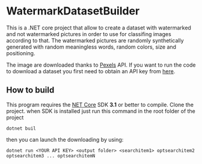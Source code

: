 # WatermarkDatasetBuilder

This is a .NET core project that allow to create a dataset with watermarked and not watermarked pictures in order to use for classifing images according to that.
The watermarked pictures are randomly synthetically generated with random meaningless words, random colors, size and positioning.

The image are downloaded thanks to [Pexels](https://www.pexels.com/) API. If you want to run the code to download a dataset you first need to obtain an API key from [here](https://www.pexels.com/api/documentation/#authorization).

## How to build
This program requires the [NET Core](https://dotnet.microsoft.com/download) SDK **3.1** or better to compile.
Clone the project.
when SDK is installed just run this command in the root folder of the project
```
dotnet buil
```
then you can launch the downloading by using:
```
dotnet run <YOUR API KEY> <output folder> <searchitem1> optsearchitem2 optsearchitem3 ... optsearchitemN
```
